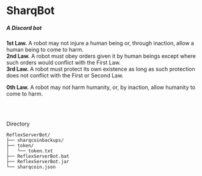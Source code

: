 # SharqBot
##### A Discord bot

**1st Law.** A robot may not injure a human being or, through inaction, allow a human being to come to harm.  
**2nd Law.** A robot must obey orders given it by human beings except where such orders would conflict with the First Law.  
**3rd Law.** A robot must protect its own existence as long as such protection does not conflict with the First or Second Law.  
  
**0th Law.** A robot may not harm humanity, or, by inaction, allow humanity to come to harm.  

<br />
<br />
  
Directory  
```
ReflexServerBot/
├── sharqcoinbackups/
├── token/
│   └── token.txt
├── ReflexServerBot.bat
├── ReflexServerBot.jar
└── sharqcoin.json

```
